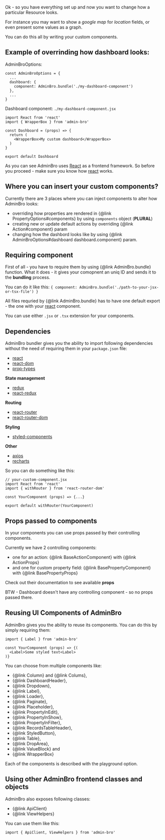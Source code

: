 Ok - so you have everything set up and now you want to change how a particular Resource looks.

For instance you may want to show a _google map_ for _location_ fields, or even present some values as a graph.

You can do this all by writing your custom components.

## Example of overrinding how dashboard looks:

AdminBroOptions: 
```
const AdminBroOptions = {
  ...
  dashboard: {
    component: AdminBro.bundle('./my-dashboard-component')
  },
  ...
}
```

Dashboard component: `./my-dashboard-component.jsx`
```
import React from 'react'
import { WrapperBox } from 'admin-bro'

const Dashboard = (props) => {
  return (
    <WrapperBox>My custom dashboard</WrapperBox>
  )
}

export default Dashboard
```

As you can see AdminBro uses [React](https://reactjs.org/) as a frontend framework. So before
you proceed - make sure you know how [react](https://reactjs.org/) works.

## Where you can insert your custom components?

Currently there are 3 places where you can inject components to alter how AdminBro looks:

- overriding how properties are rendered in {@link PropertyOptions#components} by using `components` object (**PLURAL**)
- creating new or update default actions by overriding {@link Action#component} param
- changing how the dashbord looks like by using {@link AdminBroOptions#dashboard dashboard.component} param.

## Requiring component

First of all - you have to require them by using {@link AdminBro.bundle} function. What it does -
it gives your comopnent an uniq ID and sends it to the __bundling__ process.

You can do it like this: `{ component: AdminBro.bundle('./path-to-your-jsx-or-tsx-file') }`

All files requried by {@link AdminBro.bundle} has to have one default export - the one with your [react](https://reactjs.org/) component.

You can use either `.jsx` or `.tsx` extension for your components.

## Dependencies

AdminBro bundler gives you the ability to import following dependencies without the need of requiring them in your `package.json` file:

- [react](https://reactjs.org/)
- [react-dom](https://reactjs.org/)
- [prop-types](https://github.com/facebook/prop-types)

**State management**

- [redux](https://redux.js.org/)
- [react-redux](https://github.com/reduxjs/react-redux)

**Routing**

- [react-router](https://reacttraining.com/react-router/)
- [react-router-dom](https://reacttraining.com/react-router/)

**Styling**

- [styled-components](https://www.styled-components.com/docs)

**Other**

- [axios](https://github.com/axios/axios)
- [recharts](http://recharts.org/en-US/)

So you can do something like this:

```
// your-custom-component.jsx
import React from 'react'
import { withRouter } from 'react-router-dom'

const YourComponent (props) => {...}

export default withRouter(YourComponent)
```

## Props passed to components

In your components you can use props passed by their controlling components.

Currently we have 2 controlling components: 

- one for an action: {@link BaseActionComponent} with {@link ActionProps}
- and one for custom property field: {@link BasePropertyComponent} with {@link BasePropertyProps}

Check out their documentation to see available **props**

BTW - Dashboard doesn't have any controlling component - so no props passed there.

## Reusing UI Components of AdminBro

AdminBro gives you the ability to reuse its components. You can do this by simply requiring them:

```
import { Label } from 'admin-bro'

const YourComponent (props) => {(
  <Label>Some styled text<Label>
)}
```

You can choose from multiple components like:

- {@link Column} and {@link Colums},
- {@link DashboardHeader},
- {@link Dropdown},
- {@link Label},
- {@link Loader},
- {@link Paginate},
- {@link Placeholder},
- {@link PropertyInEdit},
- {@link PropertyInShow},
- {@link PropertyInFilter},
- {@link RecordsTableHeader},
- {@link StyledButton},
- {@link Table},
- {@link DropArea},
- {@link ValueBlock} and
- {@link WrapperBox}

Each of the components is described with the playground option.

## Using other AdminBro frontend classes and objects

AdminBro also exposes following classes:

- {@link ApiClient}
- {@link ViewHelpers}

You can use them like this:

```
import { ApiClient, ViewHelpers } from 'admin-bro'
```
